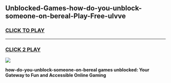 
## Unblocked-Games-how-do-you-unblock-someone-on-bereal-Play-Free-ulvve
<h3>
<a href="https://premium76.site?title=how-do-you-unblock-someone-on-bereal&ref=10A">CLICK TO PLAY</a></h3>
<hr>

<h3>
<a href="https://premium76.site?title=how-do-you-unblock-someone-on-bereal&ref=10A">CLICK 2 PLAY</a>
  
</h3>

<a href="https://premium76.site?title=how-do-you-unblock-someone-on-bereal&ref=10A"><img src="https://clearcache.store/games.png"></a>


**how-do-you-unblock-someone-on-bereal games unblocked: Your Gateway to Fun and Accessible Online Gaming**
